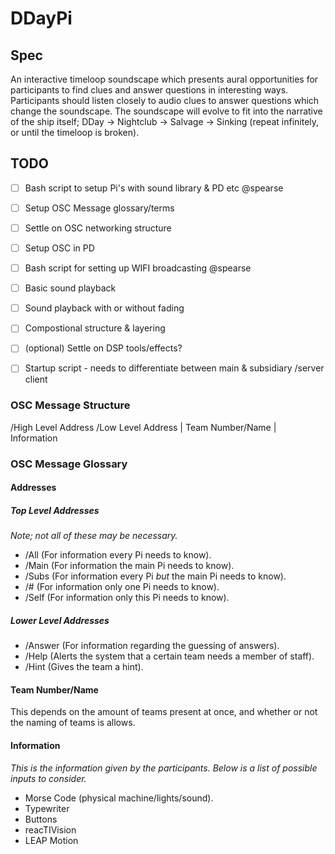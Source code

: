 # DDayPi

## Spec 

An interactive timeloop soundscape which presents aural opportunities for participants to find clues and answer questions in interesting ways. Participants should listen closely to audio clues to answer questions which change the soundscape. The soundscape will evolve to fit into the narrative of the ship itself; DDay -> Nightclub -> Salvage -> Sinking (repeat infinitely, or until the timeloop is broken). 

## TODO 

- [ ] Bash script to setup Pi's with sound library & PD etc @spearse
- [ ] Setup OSC Message glossary/terms
- [ ] Settle on OSC networking structure
- [ ] Setup OSC in PD
- [ ] Bash script for setting up WIFI broadcasting @spearse
- [ ] Basic sound playback 
- [ ] Sound playback with or without fading
- [ ] Compostional structure & layering
- [ ] \(optional) Settle on DSP tools/effects?
- [ ] Startup script - needs to differentiate between main & subsidiary /server client


### OSC Message Structure

/High Level Address /Low Level Address | Team Number/Name | Information

### OSC Message Glossary
#### Addresses
##### Top Level Addresses
*Note; not all of these may be necessary.*

- /All (For information every Pi needs to know).
- /Main (For information the main Pi needs to know).
- /Subs (For information every Pi *but* the main Pi needs to know).
- /# (For information only one Pi needs to know).
- /Self (For information only this Pi needs to know).

##### Lower Level Addresses

- /Answer (For information regarding the guessing of answers).
- /Help (Alerts the system that a certain team needs a member of staff).
- /Hint (Gives the team a hint).

#### Team Number/Name

This depends on the amount of teams present at once, and whether or not the naming of teams is allows.

#### Information
*This is the information given by the participants. Below is a list of possible inputs to consider.*

- Morse Code (physical machine/lights/sound).
- Typewriter
- Buttons
- reacTIVision
- LEAP Motion


